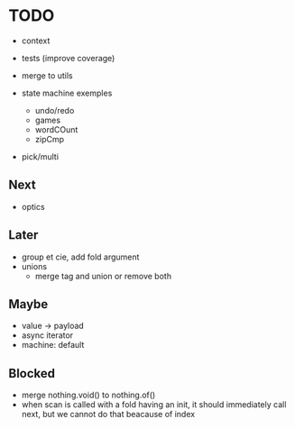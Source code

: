 # TODO

- context

- tests (improve coverage)

- merge to utils

- state machine exemples
    - undo/redo
    - games
    - wordCOunt
    - zipCmp

- pick/multi

## Next

- optics

## Later

- group et cie, add fold argument
- unions
  - merge tag and union or remove both

## Maybe

- value -> payload
- async iterator
- machine: default

## Blocked

- merge nothing.void() to nothing.of()
- when scan is called with a fold having an init, it should immediately call next, but we cannot do that beacause of index
